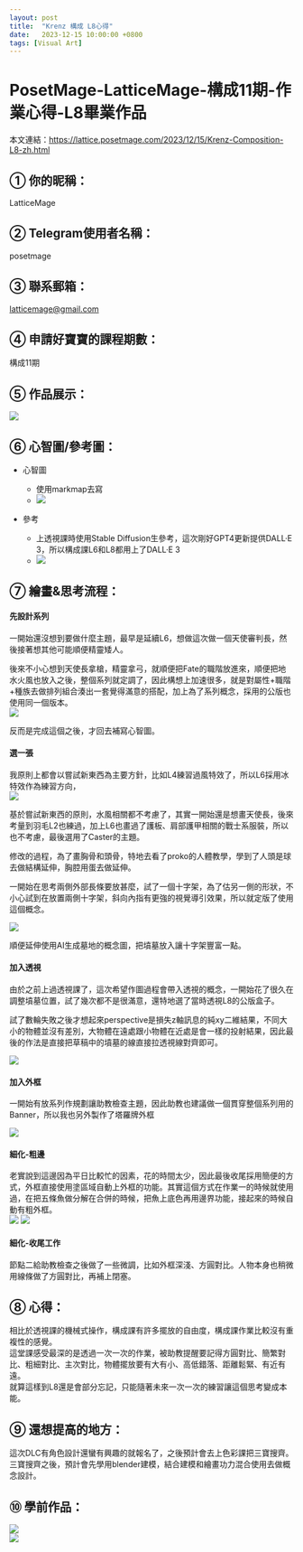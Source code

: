 ```yaml
---
layout: post
title:  "Krenz 構成 L8心得"
date:   2023-12-15 10:00:00 +0800
tags: [Visual Art]
---
```


# PosetMage-LatticeMage-構成11期-作業心得-L8畢業作品

本文連結：https://lattice.posetmage.com/2023/12/15/Krenz-Composition-L8-zh.html

## ① 你的昵稱：
LatticeMage

## ② Telegram使用者名稱：
posetmage

## ③ 聯系郵箱：
latticemage@gmail.com

## ④ 申請好寶寶的課程期數：
構成11期

## ⑤ 作品展示：

![](/images/krenz-comp/L8.jpg)

## ⑥ 心智圖/參考圖：

* 心智圖
  * 使用markmap去寫
  * ![](/images/krenz-comp/L8%20markmap.jpg)

* 參考
  * 上透視課時使用Stable Diffusion生參考，這次剛好GPT4更新提供DALL·E 3，所以構成課L6和L8都用上了DALL·E 3
  * ![](/images/krenz-comp/ref.jpg)


## ⑦ 繪畫&思考流程：

#### 先設計系列
一開始還沒想到要做什麼主題，最早是延續L6，想做這次做一個天使審判長，然後接著想其他可能順便精靈矮人。  

後來不小心想到天使長拿槍，精靈拿弓，就順便把Fate的職階放進來，順便把地水火風也放入之後，整個系列就定調了，因此構想上加速很多，就是對屬性+職階+種族去做排列組合湊出一套覺得滿意的搭配，加上為了系列概念，採用的公版也使用同一個版本。  
![](/images/krenz-comp/L8%20cp0.jpg)

反而是完成這個之後，才回去補寫心智圖。


#### 選一張
我原則上都會以嘗試新東西為主要方針，比如L4練習過風特效了，所以L6採用冰特效作為練習方向，  
![](/images/krenz-comp/L6.jpg)

基於嘗試新東西的原則，水風相關都不考慮了，其實一開始還是想畫天使長，後來考量到羽毛L2也練過，加上L6也畫過了護板、肩部護甲相關的戰士系服裝，所以也不考慮，最後選用了Caster的主題。

修改的過程，為了畫胸骨和頭骨，特地去看了proko的人體教學，學到了人頭是球去做結構延伸，胸腔用蛋去做延伸。

一開始在思考兩側外部長條要放甚麼，試了一個十字架，為了估另一側的形狀，不小心試到在放置兩側十字架，斜向內指有更強的視覺導引效果，所以就定版了使用這個概念。

![](/images/krenz-comp/cross.jpg)


順便延伸使用AI生成墓地的概念圖，把墳墓放入讓十字架豐富一點。


#### 加入透視
由於之前上過透視課了，這次希望作圖過程會帶入透視的概念，一開始花了很久在調整墳墓位置，試了幾次都不是很滿意，還特地選了當時透視L8的公版盒子。

試了數輪失敗之後才想起來perspective是損失z軸訊息的純xy二維結果，不同大小的物體並沒有差別，大物體在遠處跟小物體在近處是會一樣的投射結果，因此最後的作法是直接把草稿中的墳墓的線直接拉透視線對齊即可。

![](/images/krenz-comp/perspective.jpg)

#### 加入外框
一開始有放系列作規劃讓助教檢查主題，因此助教也建議做一個貫穿整個系列用的Banner，所以我也另外製作了塔羅牌外框

![](/images/krenz-comp/border.jpg)

#### 細化-粗邊
老實說到這邊因為平日比較忙的因素，花的時間太少，因此最後收尾採用簡便的方式，外框直接使用塗區域自動上外框的功能。其實這個方式在作業一的時候就使用過，在把五條魚做分解在合併的時候，把魚上底色再用邊界功能，接起來的時候自動有粗外框。  
![](/images/krenz-comp/trick1.jpg)
![](/images/krenz-comp/trick2.jpg)


#### 細化-收尾工作
節點二給助教檢查之後做了一些微調，比如外框深淺、方圓對比。人物本身也稍微用線條做了方圓對比，再補上閉塞。

## ⑧ 心得：
相比於透視課的機械式操作，構成課有許多擺放的自由度，構成課作業比較沒有重複性的感覺。  
這堂課感受最深的是透過一次一次的作業，被助教提醒要記得方圓對比、簡繁對比、粗細對比、主次對比，物體擺放要有大有小、高低錯落、距離鬆緊、有近有遠。  
就算這樣到L8還是會部分忘記，只能隨著未來一次一次的練習讓這個思考變成本能。


## ⑨ 還想提高的地方：
這次DLC有角色設計還蠻有興趣的就報名了，之後預計會去上色彩課把三寶搜齊。  
三寶搜齊之後，預計會先學用blender建模，結合建模和繪畫功力混合使用去做概念設計。  


## ⑩ 學前作品：
![](/images/krenz-pers/origin1.jpg)  
![](/images/krenz-pers/origin2.jpg)  
